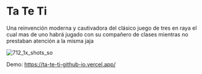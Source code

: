# Ta Te Ti
Una reinvención moderna y cautivadora del clásico juego de tres en raya el cual mas de uno habrá jugado con su compañero de clases mientras no prestaban atención a la misma jaja


![712_1x_shots_so](https://github.com/user-attachments/assets/ae744c02-c222-47f0-ac0a-4cf13c92274a)

Demo: https://ta-te-ti-github-io.vercel.app/
